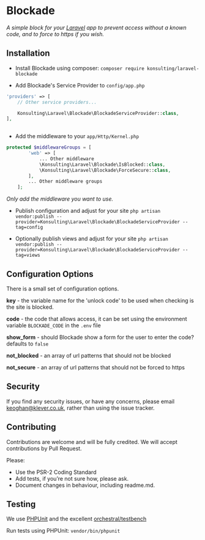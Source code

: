 # Blockade

*A simple block for your [Laravel](https://laravel.com) app to prevent access without a known code, and to force to https if you wish.*

## Installation

* Install Blockade using composer: `composer require konsulting/laravel-blockade`

* Add Blockade's Service Provider to `config/app.php`

```php
'providers' => [
    // Other service providers...

    Konsulting\Laravel\Blockade\BlockadeServiceProvider::class,
],
	
```

* Add the middleware to your `app/Http/Kernel.php`

```php
protected $middlewareGroups = [
        'web' => [
            ... Other middleware
            \Konsulting\Laravel\Blockade\IsBlocked::class,
            \Konsulting\Laravel\Blockade\ForceSecure::class,
        ],
        ... Other middleware groups
    ];
```
_Only add the middleware you want to use._

* Publish configuration and adjust for your site
`php artisan vendor:publish --provider=Konsulting\Laravel\Blockade\BlockadeServiceProvider --tag=config`

* Optionally publish views and adjust for your site
`php artisan vendor:publish --provider=Konsulting\Laravel\Blockade\BlockadeServiceProvider --tag=views`

## Configuration Options

There is a small set of configuration options.

**key** - the variable name for the 'unlock code' to be used when checking is the site is blocked.

**code** - the code that allows access, it can be set using the environment variable `BLOCKADE_CODE` in the `.env` file

**show_form** - should Blockade show a form for the user to enter the code? defaults to `false`

**not_blocked** - an array of url patterns that should not be blocked

**not_secure** - an array of url patterns that should not be forced to https

## Security

If you find any security issues, or have any concerns, please email [keoghan@klever.co.uk](keoghan@klever.co.uk), rather than using the issue tracker.

## Contributing

Contributions are welcome and will be fully credited. We will accept contributions by Pull Request. 

Please:

* Use the PSR-2 Coding Standard
* Add tests, if you’re not sure how, please ask.
* Document changes in behaviour, including readme.md.

## Testing
We use [PHPUnit](https://phpunit.de) and the excellent [orchestral/testbench](https://github.com/orchestral/testbench) 

Run tests using PHPUnit: `vendor/bin/phpunit`
